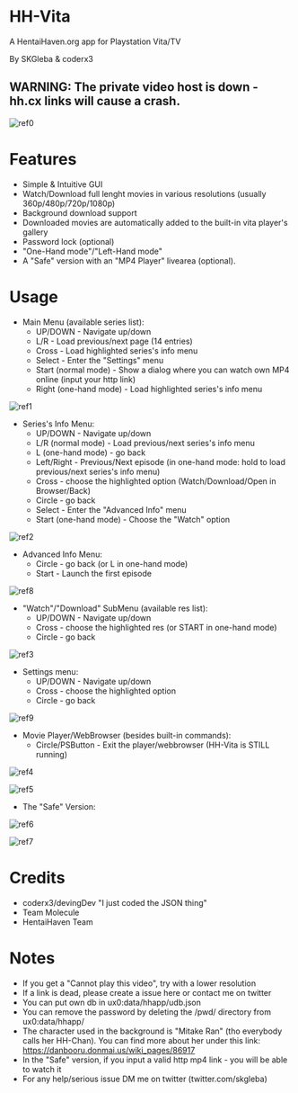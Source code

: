 # HH-Vita
A HentaiHaven.org app for Playstation Vita/TV

By SKGleba & coderx3

## WARNING: The private video host is down - hh.cx links will cause a crash.

![ref0](https://github.com/SKGleba/HH-Vita/raw/master/sss/larea.jpg)

# Features
 - Simple & Intuitive GUI
 - Watch/Download full lenght movies in various resolutions (usually 360p/480p/720p/1080p)
 - Background download support
 - Downloaded movies are automatically added to the built-in vita player's gallery
 - Password lock (optional)
 - "One-Hand mode"/"Left-Hand mode"
 - A "Safe" version with an "MP4 Player" livearea (optional).

# Usage
 - Main Menu (available series list):
   - UP/DOWN - Navigate up/down
   - L/R - Load previous/next page (14 entries)
   - Cross - Load highlighted series's info menu
   - Select - Enter the "Settings" menu
   - Start (normal mode) - Show a dialog where you can watch own MP4 online (input your http link)
   - Right (one-hand mode) - Load highlighted series's info menu
   
![ref1](https://github.com/SKGleba/HH-Vita/raw/master/sss/list.jpg)

 - Series's Info Menu:
   - UP/DOWN - Navigate up/down
   - L/R (normal mode) - Load previous/next series's info menu
   - L (one-hand mode) - go back
   - Left/Right - Previous/Next episode (in one-hand mode: hold to load previous/next series's info menu)
   - Cross - choose the highlighted option (Watch/Download/Open in Browser/Back)
   - Circle - go back
   - Select - Enter the "Advanced Info" menu
   - Start (one-hand mode) - Choose the "Watch" option
 
![ref2](https://github.com/SKGleba/HH-Vita/raw/master/sss/snfo.jpg)

 - Advanced Info Menu:
   - Circle - go back (or L in one-hand mode)
   - Start - Launch the first episode
   
![ref8](https://github.com/SKGleba/HH-Vita/raw/master/sss/ainfo.jpg)
 
 - "Watch"/"Download" SubMenu (available res list):
   - UP/DOWN - Navigate up/down
   - Cross - choose the highlighted res (or START in one-hand mode)
   - Circle - go back
   
![ref3](https://github.com/SKGleba/HH-Vita/raw/master/sss/dlw.jpg)

 - Settings menu:
   - UP/DOWN - Navigate up/down
   - Cross - choose the highlighted option
   - Circle - go back
   
![ref9](https://github.com/SKGleba/HH-Vita/raw/master/sss/settings.jpg)

 - Movie Player/WebBrowser (besides built-in commands):
   - Circle/PSButton - Exit the player/webbrowser (HH-Vita is STILL running)
   
![ref4](https://github.com/SKGleba/HH-Vita/raw/master/sss/vid.jpg)

![ref5](https://github.com/SKGleba/HH-Vita/raw/master/sss/dl.jpg)

 - The "Safe" Version:
   
![ref6](https://github.com/SKGleba/HH-Vita/raw/master/sss/larea_safe.jpg)

![ref7](https://github.com/SKGleba/HH-Vita/raw/master/sss/safe.jpg)
  
# Credits
 - coderx3/devingDev "I just coded the JSON thing"
 - Team Molecule
 - HentaiHaven Team
   
# Notes
 - If you get a "Cannot play this video", try with a lower resolution
 - If a link is dead, please create a issue here or contact me on twitter
 - You can put own db in ux0:data/hhapp/udb.json
 - You can remove the password by deleting the /pwd/ directory from ux0:data/hhapp/
 - The character used in the background is "Mitake Ran" (tho everybody calls her HH-Chan). You can find more about her under this link: https://danbooru.donmai.us/wiki_pages/86917
 - In the "Safe" version, if you input a valid http mp4 link - you will be able to watch it
 - For any help/serious issue DM me on twitter (twitter.com/skgleba)
